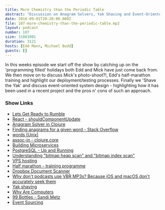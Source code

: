 ```yaml
---
title: More Chemistry than the Periodic Table
abstract: "Discussion on Anagram Solvers, Yak Shaving and Event-Oriented System Design"
date: 2016-09-01T20:20:00.000Z
file: 107-more-chemistry-than-the-periodic-table.mp3
layout: podcast
number: 107
size: 31083001
duration: 3121
hosts: [Edd Mann, Michael Budd]
guests: []
---
```


In this weeks episode we start off the show by catching up on the 'programming filled' holidays both Edd and Mick have just come back from.
We then move on to discuss Mick's photo-shoot?!, Edd's half-marathon training and highlight our deployment/testing processes.
Finally we 'Shave the Yak' and discuss event-oriented system design - highlighting how it has been used in a recent project and the pros n' cons of such an approach.

### Show Links

- [Lets Get Ready to Rumble](https://en.wikipedia.org/wiki/Michael_Buffer#Trademark)
- [React - shouldComponentUpdate](https://facebook.github.io/react/docs/component-specs.html#updating-shouldcomponentupdate)
- [Anagram Solver in Clojure](http://eddmann.com/posts/anagram-solver-in-clojure/)
- [Finding anagrams for a given word - Stack Overflow](http://stackoverflow.com/questions/12477339/finding-anagrams-for-a-given-word/28948975#28948975)
- [words (Unix)](https://en.wikipedia.org/wiki/Words_(Unix))
- [assoc-in - clojure.core](https://clojuredocs.org/clojure.core/assoc-in)
- [Building Microservices](http://shop.oreilly.com/product/0636920033158.do)
- [PostgreSQL - Up and Running](http://shop.oreilly.com/product/0636920025061.do)
- [Understanding "bitmap heap scan" and "bitmap index scan"](http://dba.stackexchange.com/questions/119386/understanding-bitmap-heap-scan-and-bitmap-index-scan)
- [VPS hosting](https://www.123-reg.co.uk/vps-hosting/)
- [Half marathon - training programme](http://www.barnardos.org.uk/training-halfmarathontrainingprogramme-beginner.pdf)
- [Dropbox Document Scanner](https://blogs.dropbox.com/dropbox/2016/06/new-dropbox-productivity-tools/)
- [Why don't podcasts use VBR MP3s? Because iOS and macOS don't accurately seek them](https://marco.org/2016/08/15/vbr-mp3-plea)
- [Yak shaving](http://www.catb.org/~esr/jargon/html/Y/yak-shaving.html)
- [Why Are Computers](http://whyarecomputers.com/)
- [99 Bottles - Sandi Metz](http://www.sandimetz.com/99bottles/)
- [Event Sourcing](http://martinfowler.com/eaaDev/EventSourcing.html)

